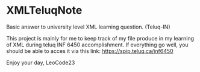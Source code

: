 # XMLTeluqNote
Basic answer to university level XML learning question. (Teluq-IN)


This project is mainly for me to keep track of my file produce in my learning of XML during teluq INF 6450 accomplishment.
If everything go well, you should be able to acces it via this link: https://spip.teluq.ca/inf6450


Enjoy your day, LeoCode23
